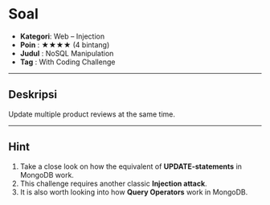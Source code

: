 # Soal 

- **Kategori**: Web – Injection  
- **Poin**    : ★★★★ (4 bintang)  
- **Judul**   : NoSQL Manipulation  
- **Tag**     : With Coding Challenge  

---

## Deskripsi  
Update multiple product reviews at the same time.  

---

## Hint  
1. Take a close look on how the equivalent of **UPDATE-statements** in MongoDB work.  
2. This challenge requires another classic **Injection attack**.  
3. It is also worth looking into how **Query Operators** work in MongoDB.  

